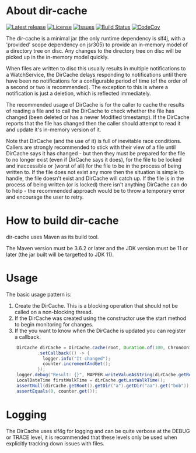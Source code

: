 # About dir-cache

[![Latest release](https://img.shields.io/github/release/yaytay/dir-cache.svg)](https://github.com/yaytay/dir-cache/latest)
[![License](https://img.shields.io/github/license/yaytay/dir-cache)](https://github.com/yaytay/dir-cache/blob/master/LICENCE.md)
[![Issues](https://img.shields.io/github/issues/yaytay/dir-cache)](https://github.com/yaytay/dir-cache/issues)
[![Build Status](https://github.com/yaytay/dir-cache/actions/workflows/buildtest.yml/badge.svg)](https://github.com/Yaytay/dir-cache/actions/workflows/buildtest.yml)
[![CodeCov](https://codecov.io/gh/Yaytay/dir-cache/branch/main/graph/badge.svg?token=ACHVK20T9Q)](https://codecov.io/gh/Yaytay/dir-cache)

The dir-cache is a minimal jar (the only runtime dependency is slf4j, with a 'provided' scope dependency on jsr305) to provide an in-memory model of a directory tree on disc.
Any changes to the directory tree on disc will be picked up in the in-memory model quickly.

When files are written to disc this usually results in multiple notifications to a WatchService, the DirCache delays responding to 
notifications until there have been no notifications for a configurable period of time (of the order of a second or two is recommended).
The exception to this is where a notification is just a deletion, which is reflected immediately.

The recommended usage of DirCache is for the caller to cache the results of reading a file and to call the DirCache to check whether 
the file has changed (been deleted or has a newer Modified timestamp).
If the DirCache reports that the file has changed then the caller should attempt to read it and update it's in-memory version of it.

Note that DirCache (and the use of it) is full of inevitable race conditions.
Callers are strongly recommended to stick with their view of a file until DirCache says it has changed - but then they must be prepared
for the file to no longer exist (even if DirCache says it does), for the file to be locked and inaccessible or (worst of all) for the file to be in the process of being written to.
If the file does not exist any more then the situation is simple to handle, the file doesn't exist and DirCache will catch up.
If the file is in the process of being written (or is locked) there isn't anything DirCache can do to help - the recommended approach would be to throw a temporary
error and encourage the user to retry.
 

# How to build dir-cache
dir-cache uses Maven as its build tool.

The Maven version must be 3.6.2 or later and the JDK version must be 11 or later (the jar built will be targetted to JDK 11).

# Usage
The basic usage pattern is:
1. Create the DirCache.
   This is a blocking operation that should not be called on a non-blocking thread.
2. If the DirCache was created using the constructor use the start method to begin monitoring for changes.
3. If the you want to know when the DirCache is updated you can register a callback.


```java
    DirCache dirCache = DirCache.cache(root, Duration.of(100, ChronoUnit.MILLIS), Pattern.compile("^uk.*"))
            .setCallback(() -> {
              logger.info("It changed");
              counter.incrementAndGet();
            });
    logger.debug("Result: {}", MAPPER.writeValueAsString(dirCache.getRoot()));
    LocalDateTime firstWalkTime = dirCache.getLastWalkTime();
    assertNull(dirCache.getRoot().getDir("a").getDir("aa").get("bob"));
    assertEquals(0, counter.get());
```

# Logging
The DirCache uses slf4g for logging and can be quite verbose at the DEBUG or TRACE level, it is recommended that these levels 
only be used when explicitly tracking down issues with files.
